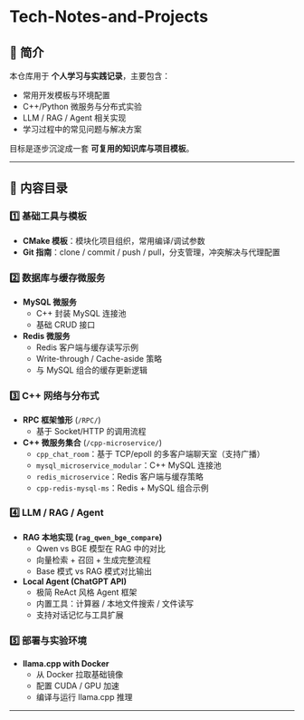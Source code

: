 # Tech-Notes-and-Projects

## 📌 简介
本仓库用于 **个人学习与实践记录**，主要包含：
- 常用开发模板与环境配置
- C++/Python 微服务与分布式实验
- LLM / RAG / Agent 相关实现
- 学习过程中的常见问题与解决方案

目标是逐步沉淀成一套 **可复用的知识库与项目模板**。

---

## 📂 内容目录

### 1️⃣ 基础工具与模板
- **CMake 模板**：模块化项目组织，常用编译/调试参数
- **Git 指南**：clone / commit / push / pull，分支管理，冲突解决与代理配置

### 2️⃣ 数据库与缓存微服务
- **MySQL 微服务**
  - C++ 封装 MySQL 连接池
  - 基础 CRUD 接口
- **Redis 微服务**
  - Redis 客户端与缓存读写示例
  - Write-through / Cache-aside 策略
  - 与 MySQL 组合的缓存更新逻辑

### 3️⃣ C++ 网络与分布式
- **RPC 框架雏形** (`/RPC/`)
  - 基于 Socket/HTTP 的调用流程
- **C++ 微服务集合** (`/cpp-microservice/`)
  - `cpp_chat_room`：基于 TCP/epoll 的多客户端聊天室（支持广播）
  - `mysql_microservice_modular`：C++ MySQL 连接池
  - `redis_microservice`：Redis 客户端与缓存策略
  - `cpp-redis-mysql-ms`：Redis + MySQL 组合示例

### 4️⃣ LLM / RAG / Agent
- **RAG 本地实现 (`rag_qwen_bge_compare`)**
  - Qwen vs BGE 模型在 RAG 中的对比
  - 向量检索 + 召回 + 生成完整流程
  - Base 模式 vs RAG 模式对比输出
- **Local Agent (ChatGPT API)**
  - 极简 ReAct 风格 Agent 框架
  - 内置工具：计算器 / 本地文件搜索 / 文件读写
  - 支持对话记忆与工具扩展

### 5️⃣ 部署与实验环境
- **llama.cpp with Docker**
  - 从 Docker 拉取基础镜像
  - 配置 CUDA / GPU 加速
  - 编译与运行 llama.cpp 推理

---

